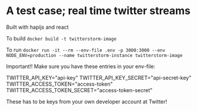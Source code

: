 # A test case; real time twitter streams

Built with hapijs and react

To build `docker build -t twitterstorm-image`

To run `docker run -it --rm --env-file .env -p 3000:3000 --env NODE_ENV=production --name twitterstorm-instance twitterstorm-image`

Important!! Make sure you have these entries in your env-file:

TWITTER_API_KEY="api-key"
TWITTER_API_KEY_SECRET="api-secret-key"
TWITTER_ACCESS_TOKEN="access-token"
TWITTER_ACCESS_TOKEN_SECRET="access-token-secret"

These has to be keys from your own developer account at Twitter!
